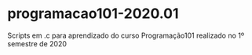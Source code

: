 # programacao101-2020.01
Scripts em .c para aprendizado do curso Programação101 realizado no 1º semestre de 2020
